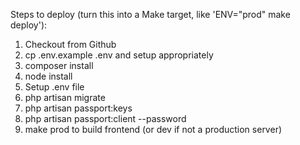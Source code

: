 Steps to deploy (turn this into a Make target, like 'ENV="prod" make deploy'):

1. Checkout from Github
2. cp .env.example .env and setup appropriately
3. composer install
4. node install
5. Setup .env file
6. php artisan migrate
7. php artisan passport:keys
8. php artisan passport:client --password
9. make prod to build frontend (or dev if not a production server)
